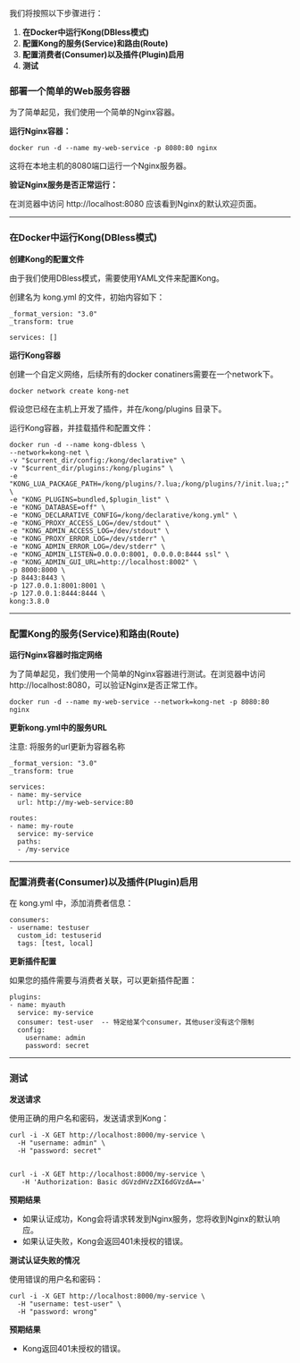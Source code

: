 我们将按照以下步骤进行：

1. **在Docker中运行Kong(DBless模式)**
2. **配置Kong的服务(Service)和路由(Route)**
3. **配置消费者(Consumer)以及插件(Plugin)启用**
4. **测试**



### **部署一个简单的Web服务容器**

为了简单起见，我们使用一个简单的Nginx容器。

**运行Nginx容器：**

```
docker run -d --name my-web-service -p 8080:80 nginx
```

这将在本地主机的8080端口运行一个Nginx服务器。

**验证Nginx服务是否正常运行：**

在浏览器中访问 http://localhost:8080
应该看到Nginx的默认欢迎页面。

------



### **在Docker中运行Kong(DBless模式)**

**创建Kong的配置文件**

由于我们使用DBless模式，需要使用YAML文件来配置Kong。

创建名为 kong.yml 的文件，初始内容如下：

```
_format_version: "3.0"
_transform: true

services: []
```



**运行Kong容器**

创建一个自定义网络，后续所有的docker conatiners需要在一个network下。

```
docker network create kong-net
```

假设您已经在主机上开发了插件，并在/kong/plugins 目录下。

运行Kong容器，并挂载插件和配置文件：

```
docker run -d --name kong-dbless \
--network=kong-net \
-v "$current_dir/config:/kong/declarative" \
-v "$current_dir/plugins:/kong/plugins" \
-e "KONG_LUA_PACKAGE_PATH=/kong/plugins/?.lua;/kong/plugins/?/init.lua;;" \
-e "KONG_PLUGINS=bundled,$plugin_list" \
-e "KONG_DATABASE=off" \
-e "KONG_DECLARATIVE_CONFIG=/kong/declarative/kong.yml" \
-e "KONG_PROXY_ACCESS_LOG=/dev/stdout" \
-e "KONG_ADMIN_ACCESS_LOG=/dev/stdout" \
-e "KONG_PROXY_ERROR_LOG=/dev/stderr" \
-e "KONG_ADMIN_ERROR_LOG=/dev/stderr" \
-e "KONG_ADMIN_LISTEN=0.0.0.0:8001, 0.0.0.0:8444 ssl" \
-e "KONG_ADMIN_GUI_URL=http://localhost:8002" \
-p 8000:8000 \
-p 8443:8443 \
-p 127.0.0.1:8001:8001 \
-p 127.0.0.1:8444:8444 \
kong:3.8.0
```

------



### **配置Kong的服务(Service)和路由(Route)**

**运行Nginx容器时指定网络**

为了简单起见，我们使用一个简单的Nginx容器进行测试。在浏览器中访问 http://localhost:8080，可以验证Nginx是否正常工作。

```
docker run -d --name my-web-service --network=kong-net -p 8080:80 nginx
```

**更新kong.yml中的服务URL**

注意: 将服务的url更新为容器名称

```
_format_version: "3.0"
_transform: true

services:
- name: my-service
  url: http://my-web-service:80

routes:
- name: my-route
  service: my-service
  paths:
  - /my-service
```

------



### **配置消费者(Consumer)以及插件(Plugin)启用**

在 kong.yml 中，添加消费者信息：

```
consumers:
- username: testuser
  custom_id: testuserid
  tags: [test, local]
```

**更新插件配置**

如果您的插件需要与消费者关联，可以更新插件配置：

```
plugins:
- name: myauth
  service: my-service
  consumer: test-user  -- 特定给某个consumer，其他user没有这个限制
  config:
    username: admin
    password: secret
```



------



### **测试**

**发送请求**

使用正确的用户名和密码，发送请求到Kong：

```
curl -i -X GET http://localhost:8000/my-service \
  -H "username: admin" \
  -H "password: secret"
  
  
curl -i -X GET http://localhost:8000/my-service \
   -H 'Authorization: Basic dGVzdHVzZXI6dGVzdA=='
```

**预期结果**

- 如果认证成功，Kong会将请求转发到Nginx服务，您将收到Nginx的默认响应。
- 如果认证失败，Kong会返回401未授权的错误。



**测试认证失败的情况**

使用错误的用户名和密码：

```
curl -i -X GET http://localhost:8000/my-service \
  -H "username: test-user" \
  -H "password: wrong"
```

**预期结果**

- Kong返回401未授权的错误。

